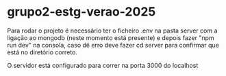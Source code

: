 # grupo2-estg-verao-2025
Para rodar o projeto é necessário ter o ficheiro .env na pasta server com a ligação ao mongodb (neste momento está presente) e depois fazer "npm run dev" na consola, caso dê erro deve fazer cd server para confirmar que está no diretório correto.

O servidor está configurado para correr na porta 3000 do localhost
